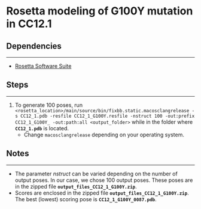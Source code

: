 # Rosetta modeling of G100Y mutation in CC12.1

## Dependencies
---
* [Rosetta Software Suite](https://www.rosettacommons.org/software/license-and-download)

## Steps
---
1. To generate 100 poses, run `<rosetta_location>/main/source/bin/fixbb.static.macosclangrelease -s CC12_1.pdb -resfile CC12_1_G100Y.resfile -nstruct 100 -out:prefix CC12_1_G100Y_ -out:path:all <output_folder>` while in the folder where **`CC12_1.pdb`** is located.
    * Change `macosclangrelease` depending on your operating system.

## Notes
---
* The parameter _nstruct_ can be varied depending on the number of output poses. In our case, we chose 100 output poses. These poses are in the zipped file **`output_files_CC12_1_G100Y.zip`**.
* Scores are enclosed in the zipped file **`output_files_CC12_1_G100Y.zip`**. The best (lowest) scoring pose is **`CC12_1_G100Y_0087.pdb`**.